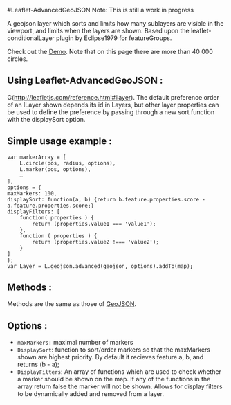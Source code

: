 #Leaflet-AdvancedGeoJSON
Note: This is still a work in progress

A geojson layer which sorts and limits how many sublayers are visible in the viewport, and limits when the layers are shown. Based upon the leaflet-conditionalLayer plugin by Eclipse1979 for featureGroups.

Check out the [Demo](http://eclipse1979.github.io/Leaflet.ConditionalLayer/example/leaflet-conditionalLayer2.html). Note that on this page there are more than 40 000 circles.

## Using Leaflet-AdvancedGeoJSON :

G(http://leafletjs.com/reference.html#ilayer).
The default preference order of an ILayer shown depends its id in Layers, but other layer properties can be used to define the preference by passing through a new sort function with the displaySort option. 

## Simple usage example :

    var markerArray = [
    	L.circle(pos, radius, options),
    	L.marker(pos, options),
    	…
    ],
    options = {
    maxMarkers: 100,
    displaySort: function(a, b) {return b.feature.properties.score - a.feature.properties.score;}
    displayFilters: [
        function( properties ) {
            return (properties.value1 === 'value1');
        },
        function ( properties ) {
            return (properties.value2 !=== 'value2');
        }
    ]
    };
    var Layer = L.geojson.advanced(geojson, options).addTo(map);

## Methods :

Methods are the same as those of [GeoJSON](http://leafletjs.com/reference-1.0.0.html#geojson).

## Options :
* `maxMarkers:` maximal number of markers
* `DisplaySort`: function to sort/order markers so that the maxMarkers shown are highest priority. By default it recieves feature a, b, and returns (b - a); 
* `DisplayFilters`: An array of functions which are used to check whether a marker should be shown on the map.  If any of the functions in the array return false the marker will not be shown. Allows for display filters to be dynamically added and removed from a layer. 



